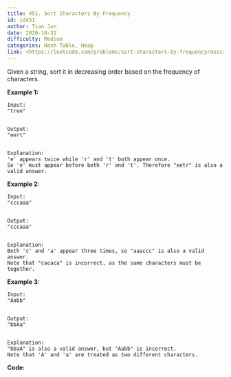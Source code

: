 ```yaml
---
title: 451. Sort Characters By Frequency
id: id451
author: Tian Jun
date: 2020-10-31
difficulty: Medium
categories: Hash Table, Heap
link: <https://leetcode.com/problems/sort-characters-by-frequency/description/>
---
```


Given a string, sort it in decreasing order based on the frequency of
characters.

**Example 1:**
            
	Input:    "tree"        
	Output:    "eert"        
	Explanation:    'e' appears twice while 'r' and 't' both appear once.    So 'e' must appear before both 'r' and 't'. Therefore "eetr" is also a valid answer.    

**Example 2:**
            
	Input:    "cccaaa"        
	Output:    "cccaaa"        
	Explanation:    Both 'c' and 'a' appear three times, so "aaaccc" is also a valid answer.    Note that "cacaca" is incorrect, as the same characters must be together.    

**Example 3:**
            
	Input:    "Aabb"        
	Output:    "bbAa"        
	Explanation:    "bbaA" is also a valid answer, but "Aabb" is incorrect.    Note that 'A' and 'a' are treated as two different characters.    


**Code:**
